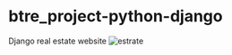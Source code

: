 # btre_project-python-django
Django real estate website
![estrate](https://user-images.githubusercontent.com/56296282/79754778-f9633d00-830f-11ea-9b93-e029170a72a6.PNG)
